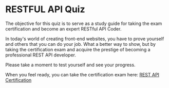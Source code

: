 # RESTFUL API Quiz

The objective for this quiz is to serve as a study guide for taking the exam certification and become an expert RESTful API Coder.

In today's world of creating front-end websites, you have to prove yourself and others that you can do your job. What a better way to show, but by taking the certification exam and acquire the prestige of becoming a professional REST API developer.

Please take a moment to test yourself and see your progress.

When you feel ready, you can take the certification exam here:
[REST API Certification](https://nomadphp.com/certification)


